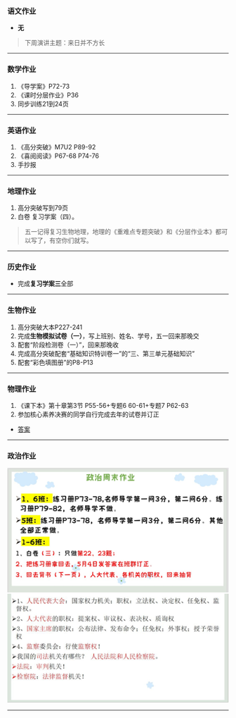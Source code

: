 ### 语文作业
* **无**
> 下周演讲主题：来日并不方长
---

### 数学作业
1. 《导学案》P72-73
2. 《课时分层作业》P36
3. 同步训练21到24页
---

### 英语作业
1. 《高分突破》M7U2 P89-92
2. 《喜阅阅读》P67-68 P74-76
3. 手抄报
---

### 地理作业
1. 高分突破写到79页
2. 白卷 复习学案（四）。
> 五一记得复习生物地理，地理的《重难点专题突破》和《分层作业本》都可以写了，有空你们就写。
---

### 历史作业
* 完成**复习学案三**全部
---

### 生物作业
1. 高分突破大本P227-241
2. 完成**生物模拟试卷（一）**，写上班别、姓名、学号，五一回来那晚交
3. 配套“阶段检测卷（一）”，回来那晚收
4. 完成高分突破配套“基础知识特训卷一”的“三、第三单元基础知识”
5. 配套“彩色填图册”的P8-P13
---

### 物理作业
1. 《课下本》第十章第3节 P55-56+专题6 60-61+专题7 P62-63
2. 参加核心素养决赛的同学自行完成去年的试卷并订正
* [答案](https://view.officeapps.live.com/op/embed.aspx?src=https://github.com/CMSZ002/hw/releases/download/latest/3phs.doc)
---

### 政治作业
![hw](../hw/_images/12p1.jpg)
![hw](../hw/_images/12p2.jpg)

---
